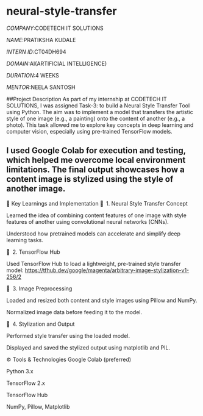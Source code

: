 # neural-style-transfer
*COMPANY*:CODETECH IT SOLUTIONS

*NAME*:PRATIKSHA KUDALE

*INTERN ID*:CT04DH694

*DOMAIN*:AI(ARTIFICIAL INTELLIGENCE)

*DURATION*:4 WEEKS

*MENTOR*:NEELA SANTOSH

##Project Description
As part of my internship at CODETECH IT SOLUTIONS, I was assigned Task-3: to build a Neural Style Transfer Tool using Python. The aim was to implement a model that transfers the artistic style of one image (e.g., a painting) onto the content of another (e.g., a photo). This task allowed me to explore key concepts in deep learning and computer vision, especially using pre-trained TensorFlow models.

I used Google Colab for execution and testing, which helped me overcome local environment limitations. The final output showcases how a content image is stylized using the style of another image.
----
🧠 Key Learnings and Implementation
🔹 1. Neural Style Transfer Concept

Learned the idea of combining content features of one image with style features of another using convolutional neural networks (CNNs).

Understood how pretrained models can accelerate and simplify deep learning tasks.

🔹 2. TensorFlow Hub

Used TensorFlow Hub to load a lightweight, pre-trained style transfer model:
https://tfhub.dev/google/magenta/arbitrary-image-stylization-v1-256/2

🔹 3. Image Preprocessing

Loaded and resized both content and style images using Pillow and NumPy.

Normalized image data before feeding it to the model.

🔹 4. Stylization and Output

Performed style transfer using the loaded model.

Displayed and saved the stylized output using matplotlib and PIL.

⚙️ Tools & Technologies
Google Colab (preferred)

Python 3.x

TensorFlow 2.x

TensorFlow Hub

NumPy, Pillow, Matplotlib


